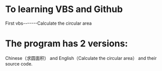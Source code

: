 # To learning VBS and Github
First vbs-------Calculate the circular area
# The program has 2 versions:
Chinese（求圆面积） and English（Calculate the circular area） and their source code.
